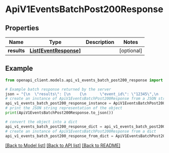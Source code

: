 # ApiV1EventsBatchPost200Response


## Properties

Name | Type | Description | Notes
------------ | ------------- | ------------- | -------------
**results** | [**List[EventResponse]**](EventResponse.md) |  | [optional] 

## Example

```python
from openapi_client.models.api_v1_events_batch_post200_response import ApiV1EventsBatchPost200Response

# Example batch response returned by the server
json = "{\n  \"results\": [\n    {\n      \"event_id\": \"12345\",\n      \"status\": \"accepted\"\n    },\n    {\n      \"event_id\": \"67890\",\n      \"status\": \"rejected\"\n    }\n  ]\n}"
# create an instance of ApiV1EventsBatchPost200Response from a JSON string
api_v1_events_batch_post200_response_instance = ApiV1EventsBatchPost200Response.from_json(json)
# print the JSON string representation of the object
print(ApiV1EventsBatchPost200Response.to_json())

# convert the object into a dict
api_v1_events_batch_post200_response_dict = api_v1_events_batch_post200_response_instance.to_dict()
# create an instance of ApiV1EventsBatchPost200Response from a dict
api_v1_events_batch_post200_response_from_dict = ApiV1EventsBatchPost200Response.from_dict(api_v1_events_batch_post200_response_dict)
```
[[Back to Model list]](../README.md#documentation-for-models) [[Back to API list]](../README.md#documentation-for-api-endpoints) [[Back to README]](../README.md)


